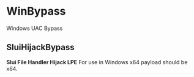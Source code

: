 # WinBypass
Windows UAC Bypass

## SluiHijackBypass
**Slui File Handler Hijack LPE**
For use in Windows x64 payload should be x64.
